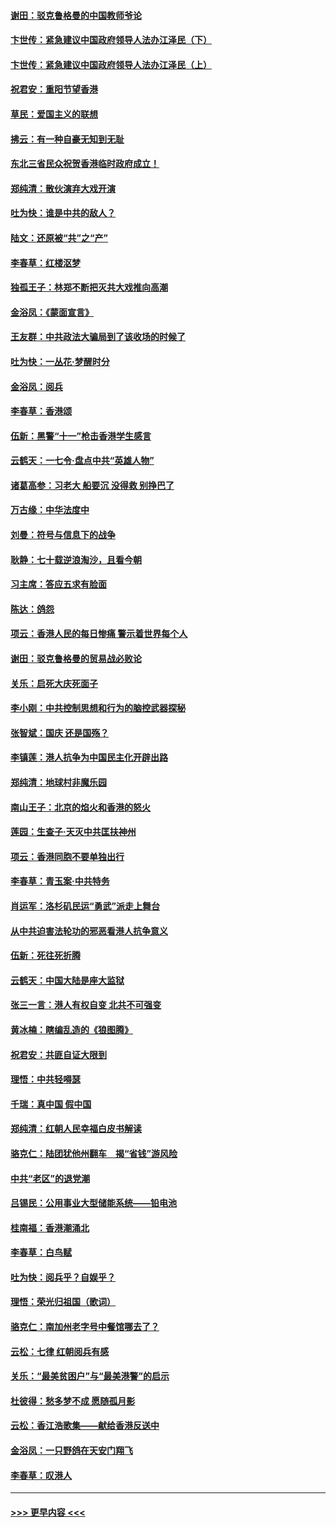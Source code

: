 #### [谢田：驳克鲁格曼的中国教师爷论](../pages/nsc993/n11575034.md?t=10081422) 
#### [卞世传：紧急建议中国政府领导人法办江泽民（下）](../pages/nsc993/n11573390.md?t=10081422) 
#### [卞世传：紧急建议中国政府领导人法办江泽民（上）](../pages/nsc993/n11573208.md?t=10081422) 
#### [祝君安：重阳节望香港](../pages/nsc993/n11573190.md?t=10081422) 
#### [草民：爱国主义的联想](../pages/nsc993/n11572333.md?t=10081422) 
#### [拂云：有一种自豪无知到无耻](../pages/nsc993/n11572006.md?t=10081422) 
#### [东北三省民众祝贺香港临时政府成立！](../pages/nsc993/n11571215.md?t=10081422) 
#### [郑纯清：散伙演弃大戏开演](../pages/nsc993/n11570826.md?t=10081422) 
#### [吐为快：谁是中共的敌人？](../pages/nsc993/n11570817.md?t=10081422) 
#### [陆文：还原被“共”之“产”](../pages/nsc993/n11570798.md?t=10081422) 
#### [李春草：红楼沤梦](../pages/nsc993/n11569673.md?t=10081422) 
#### [独孤王子：林郑不断把灭共大戏推向高潮](../pages/nsc993/n11569381.md?t=10081422) 
#### [金浴凤：《蒙面宣言》](../pages/nsc993/n11569368.md?t=10081422) 
#### [王友群：中共政法大骗局到了该收场的时候了](../pages/nsc993/n11568940.md?t=10081422) 
#### [吐为快：一丛花‧梦醒时分](../pages/nsc993/n11567491.md?t=10081422) 
#### [金浴凤：阅兵](../pages/nsc993/n11567454.md?t=10081422) 
#### [李春草：香港颂](../pages/nsc993/n11567444.md?t=10081422) 
#### [伍新：黑警“十一”枪击香港学生感言](../pages/nsc993/n11567426.md?t=10081422) 
#### [云鹤天：一七令‧盘点中共“英雄人物”](../pages/nsc993/n11567091.md?t=10081422) 
#### [诸葛高参：习老大 船要沉 没得救 别挣巴了](../pages/nsc993/n11566976.md?t=10081422) 
#### [万古缘：中华法度中](../pages/nsc993/n11566726.md?t=10081422) 
#### [刘曼：符号与信息下的战争](../pages/nsc993/n11564655.md?t=10081422) 
#### [耿静：七十载逆浪淘沙，且看今朝](../pages/nsc993/n11564520.md?t=10081422) 
#### [习主席：答应五求有脸面](../pages/nsc993/n11563953.md?t=10081422) 
#### [陈达：鸽怨](../pages/nsc993/n11561879.md?t=10081422) 
#### [项云：香港人民的每日惨痛  警示着世界每个人](../pages/nsc993/n11559273.md?t=10081422) 
#### [谢田：驳克鲁格曼的贸易战必败论](../pages/nsc993/n11555840.md?t=10081422) 
#### [关乐：启死大庆死面子](../pages/nsc993/n11556823.md?t=10081422) 
#### [李小刚：中共控制思想和行为的脑控武器探秘](../pages/nsc993/n11556776.md?t=10081422) 
#### [张智斌：国庆  还是国殇？](../pages/nsc993/n11556617.md?t=10081422) 
#### [李镇莲：港人抗争为中国民主化开辟出路](../pages/nsc993/n11556570.md?t=10081422) 
#### [郑纯清：地球村非魔乐园](../pages/nsc993/n11555415.md?t=10081422) 
#### [南山王子：北京的焰火和香港的怒火](../pages/nsc993/n11555318.md?t=10081422) 
#### [莲园：生查子·天灭中共匡扶神州](../pages/nsc993/n11555302.md?t=10081422) 
#### [项云：香港同胞不要单独出行](../pages/nsc993/n11555276.md?t=10081422) 
#### [李春草：青玉案‧中共特务](../pages/nsc993/n11552356.md?t=10081422) 
#### [肖运军：洛杉矶民运“勇武”派走上舞台](../pages/nsc993/n11551595.md?t=10081422) 
#### [从中共迫害法轮功的邪恶看港人抗争意义](../pages/nsc993/n11540858.md?t=10081422) 
#### [伍新：死往死折腾](../pages/nsc993/n11550174.md?t=10081422) 
#### [云鹤天：中国大陆是座大监狱](../pages/nsc993/n11550155.md?t=10081422) 
#### [张三一言：港人有权自变 北共不可强变](../pages/nsc993/n11550132.md?t=10081422) 
#### [黄冰楠：瞎编乱造的《狼图腾》](../pages/nsc993/n11550082.md?t=10081422) 
#### [祝君安：共匪自证大限到](../pages/nsc993/n11550041.md?t=10081422) 
#### [理悟：中共轻嘚瑟](../pages/nsc993/n11547978.md?t=10081422) 
#### [千瑞：真中国 假中国](../pages/nsc993/n11547865.md?t=10081422) 
#### [郑纯清：红朝人民幸福白皮书解读](../pages/nsc993/n11547499.md?t=10081422) 
#### [骆克仁：陆团犹他州翻车　揭“省钱”游风险](../pages/nsc993/n11546977.md?t=10081422) 
#### [中共“老区”的退党潮](../pages/nsc993/n11545995.md?t=10081422) 
#### [吕锡民：公用事业大型储能系统——铅电池](../pages/nsc993/n11545701.md?t=10081422) 
#### [桂南福：香港潮涌北](../pages/nsc993/n11545682.md?t=10081422) 
#### [李春草：白鸟赋](../pages/nsc993/n11545663.md?t=10081422) 
#### [吐为快：阅兵乎？自娱乎？](../pages/nsc993/n11545625.md?t=10081422) 
#### [理悟：荣光归祖国（歌词）](../pages/nsc993/n11545616.md?t=10081422) 
#### [骆克仁：南加州老字号中餐馆哪去了？](../pages/nsc993/n11545120.md?t=10081422) 
#### [云松：七律 红朝阅兵有感](../pages/nsc993/n11542394.md?t=10081422) 
#### [关乐：“最美贫困户”与“最美港警”的启示](../pages/nsc993/n11542252.md?t=10081422) 
#### [杜彼得：愁多梦不成 愿随孤月影](../pages/nsc993/n11540296.md?t=10081422) 
#### [云松：香江浩歌集——献给香港反送中](../pages/nsc993/n11540149.md?t=10081422) 
#### [金浴凤：一只野鸽在天安门翔飞](../pages/nsc993/n11540280.md?t=10081422) 
#### [李春草：叹港人](../pages/nsc993/n11540119.md?t=10081422) 

----
#### [ >>> 更早内容 <<< ](../indexes/nsc993-earlier.md)

